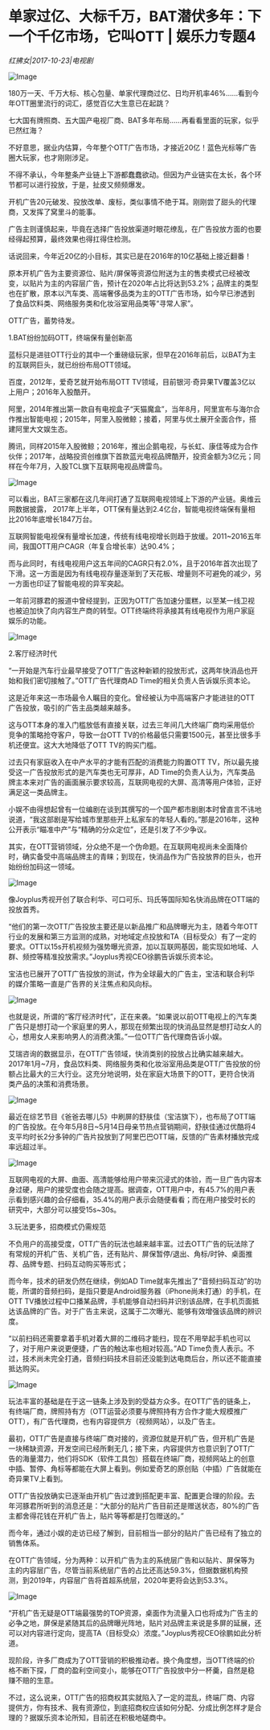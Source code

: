 # 单家过亿、大标千万，BAT潜伏多年：下一个千亿市场，它叫OTT | 娱乐力专题4

*红拂女|2017-10-23|电视剧*

![Image](http://p3.pstatp.com/large/40360001c277fca7e117)

180万一天、千万大标、核心包量、单家代理商过亿、日均开机率46%……看到今年OTT圈里流行的词汇，感觉百亿大生意已在起跳？

七大国有牌照商、五大国产电视厂商、BAT多年布局……再看看里面的玩家，似乎已然红海？

不好意思，据业内估算，今年整个OTT广告市场，才接近20亿！蓝色光标等广告圈大玩家，也才刚刚涉足。

不得不承认，今年整条产业链上下游都蠢蠢欲动。但因为产业链实在太长，各个环节都可以进行投放，于是，扯皮又频频爆发。

开机广告20元破发、投放改单、废标，类似事情不绝于耳。刚刚尝了甜头的代理商，又发挥了窝里斗的能事。

广告主则谨慎起来，毕竟在选择广告投放渠道时眼花缭乱，在广告投放方面的也要经得起预算，最终效果也得扛得住检测。

话说回来，今年近20亿的小目标，其实已是在2016年的10亿基础上接近翻番！

原本开机广告为主要资源位、贴片/屏保等资源位附送为主的售卖模式已经被改变，以贴片为主的内容层广告，预计在2020年占比将达到53.2%；品牌主的类型也在扩散，原本以汽车类、高端奢侈品类为主的OTT广告市场，如今早已渗透到了食品饮料类、网络服务类和化妆浴室用品类等“寻常人家”。

OTT广告，蓄势待发。

1.BAT纷纷加码OTT，终端保有量创新高

蓝标只是进驻OTT行业的其中一个重磅级玩家，但早在2016年前后，以BAT为主的互联网巨头，就已纷纷布局OTT领域。

百度，2012年，爱奇艺就开始布局OTT TV领域，目前银河·奇异果TV覆盖3亿以上用户；2016年入股酷开。

阿里，2014年推出第一款自有电视盒子“天猫魔盒”，当年8月，阿里宣布与海尔合作推出智能电视；2015年，阿里入股微鲸；接着，阿里与优土展开全面合作，搭建阿里大文娱生态。

腾讯，同样2015年入股微鲸；2016年，推出企鹅电视，与长虹、康佳等成为合作伙伴；2017年，战略投资创维旗下首款蓝光电视品牌酷开，投资金额为3亿元；同样在今年7月，入股TCL旗下互联网电视品牌雷鸟。

![Image](http://p1.pstatp.com/large/403700049a63dba7119a)

可以看出，BAT三家都在这几年间打通了互联网电视领域上下游的产业链。奥维云网数据披露， 2017年上半年，OTT保有量达到2.4亿台，智能电视终端保有量相比2016年底增长1847万台。

互联网智能电视保有量增长加速，传统有线电视增长则趋于放缓。2011~2016五年间，我国OTT用户CAGR（年复合增长率）达90.4%；

而与此同时，有线电视用户这五年间的CAGR只有2.0%，且于2016年首次出现了下滑。这一方面是因为有线电视存量逐渐到了天花板、增量则不可避免的减少，另一方面也印证了智能电视的异军突起。

一年前河豚君的报道中曾经提到，正因为OTT广告加速分蛋糕，以至某一线卫视也被迫加快了向内容生产商的转型。OTT终端终将承接其有线电视作为用户家庭娱乐的功能。

![Image](http://p9.pstatp.com/large/403d0001766babd032e1)

2.客厅经济时代

“一开始是汽车行业最早接受了OTT广告这种新颖的投放形式，这两年快消品也开始和我们密切接触了。”OTT广告代理商AD Time的相关负责人告诉娱乐资本论。

这是近年来这一市场最令人瞩目的变化。曾经被认为中高端客户才能进驻的OTT广告投放，吸引的广告主品类越来越多。

这与OTT本身的准入门槛放低有直接关联，过去三年间几大终端厂商均采用低价竞争的策略抢夺客户，导致一台OTT TV的价格最低只需要1500元，甚至比很多手机还便宜。这大大地降低了OTT TV的购买门槛。

过去只有家庭收入在中产水平的才能有匹配的消费能力购置OTT TV，所以最先接受这一广告投放形式的是汽车类也无可厚非，AD Time的负责人认为，汽车类品牌主本来对广告的画面展示要求较高，互联网电视的大屏、高清等用户体验，正好满足这一类品牌主。

小娱不由得想起曾有一位编剧在谈到其撰写的一个国产都市剧剧本时曾直言不讳地说道，“我这部剧是写给城市里那些开上私家车的年轻人看的。”那是2016年，这种公开表示“瞄准中产”与“精确的分众定位”，还是引发了不少争议。

其实，在OTT营销领域，分众绝不是一个伪命题。在互联网电视尚未全面降价时，确实备受中高端品牌主的青睐；到现在，快消品作为广告投放界的巨头，也开始纷纷加码这一领域。

![Image](http://p1.pstatp.com/large/40360001b5c0447af38f)

像Joyplus秀视开创了联合利华、可口可乐、玛氏等国际知名快消品牌在OTT端的投放首秀。

“他们的第一次OTT广告投放主要还是以新品推广和品牌曝光为主，随着今年OTT行业的发展和第三方监测的成熟，对地域定点投放和TA（目标受众）有了一定的要求。OTT以15s开机视频为强势曝光资源，加以互联网基因，能实现如地域、人群、频控等精准投放需求。”Joyplus秀视CEO徐鹏告诉娱乐资本论。

宝洁也已展开了OTT广告投放的测试，作为全球最大的广告主，宝洁和联合利华的媒介策略一直是广告界的关注焦点和风向标。

![Image](http://p9.pstatp.com/large/403b0001924cd9f92391)

也就是说，所谓的“客厅经济时代”，正在来袭。“如果说以前OTT电视上的汽车类广告只是想打动一个家庭里的男人，那现在频繁出现的快消品显然是想打动女人的心，想用女人来影响男人的消费决策。”一位OTT广告代理商告诉小娱。

艾瑞咨询的数据显示，在OTT广告领域，快消类别的投放占比确实越来越大。2017年1月~7月，食品饮料类、网络服务类和化妆浴室用品类是OTT广告投放的份额占比最大的三大行业。这充分地说明，处在家庭大场景下的OTT，更符合快消类产品的决策和消费场景。

![Image](http://p1.pstatp.com/large/403800040bb9d8ea5517)

最近在综艺节目《爸爸去哪儿5》中刷屏的舒肤佳（宝洁旗下），也布局了OTT端的广告投放。在今年5月8日~5月14日母亲节热点营销期间，舒肤佳通过优酷将4支平均时长2分多钟的广告片投放到了阿里巴巴OTT端，反馈的广告素材播放完成率远超过半。

![Image](http://p1.pstatp.com/large/403800040bb861c6281b)

互联网电视的大屏、曲面、高清能够给用户带来沉浸式的体验，而一旦广告内容本身过硬，用户的接受度也会随之提高。据调查，OTT用户中，有45.7%的用户表示看到感兴趣的会仔细看，35.4%的用户表示会随便看看；而在用户接受时长的研究中，大部分可以接受15s~30s。

3.玩法更多，招商模式仍需规范

不负用户的高接受度，OTT广告的玩法也越来越丰富。过去OTT广告的玩法除了有常规的开机广告、关机广告，还有贴片、屏保暂停/退出、角标/时钟、桌面推荐、品牌专题、扫码互动购买等形式；

而今年，技术的研发仍然在继续，例如AD Time就率先推出了“音频扫码互动”的功能，所谓的音频扫码，是指只要是Android服务器（iPhone尚未打通）的手机，在OTT TV播放过程中口播某品牌，手机能够自动扫码并识别该品牌，在手机页面抵达该品牌的广告。对于广告主来说，这属于二次曝光、能够有效增强该品牌的辨识度。

“以前扫码还需要拿着手机对着大屏的二维码才能扫，现在不用举起手机也可以了，对于用户来说更便捷，广告的触达率也相对较高。”AD Time负责人表示。不过，技术尚未完全打通，音频扫码技术目前还没能到达电商后台，所以还不能直接抵达购买。

![Image](http://p9.pstatp.com/large/4037000496f3fad405f3)

玩法丰富的基础是在于这一链条上涉及到的受益方众多。在OTT广告的链条上，有终端厂商，牌照持有方（OTT运营必须要与牌照持有方合作才能大规模推广OTT），有广告代理商，也有内容提供方（视频网站），以及广告主。

最初，OTT广告是直接与终端厂商对接的，资源位就是开机广告，但开机广告是一块稀缺资源，开发空间已经所剩无几；接下来，内容提供方也意识到了OTT广告的海量潜力，他们将SDK（软件工具包）搭载在终端厂商，视频网站上的创意中插、暂停、角标等都能在大屏上看到。例如爱奇艺的原创贴（中插）广告就能在奇异果TV上看到。

OTT广告投放确实已逐渐由开机广告过渡到搭配更丰富、配置更合理的阶段。去年河豚君所听到的消息还是：“大部分的贴片广告目前还是赠送状态，80%的广告主都舍得花钱在开机广告上，贴片等等都是打包赠送的。”

而今年，通过小娱的走访已经了解到，目前相当一部分的贴片广告已经有了独立的销售体系。

在OTT广告领域，分为两种：以开机广告为主的系统层广告和以贴片、屏保等为主的内容层广告，尽管当前系统层广告的占比还高达59.3%，但据数据机构预测，到2019年，内容层广告将首超系统层，2020年更将会达到53.3%。

![Image](http://p3.pstatp.com/large/40360001b5c21750a847)

“开机广告无疑是OTT端最强势的TOP资源，桌面作为流量入口也将成为广告主的必争之地，屏保是紧随其后的品牌曝光阵地，贴片对品牌主来说是多屏的延展，还可以对内容进行定向，提高TA（目标受众）浓度。”Joyplus秀视CEO徐鹏如此分析道。

现阶段，许多厂商成为了OTT营销的积极推动者。换个角度想，当OTT终端的价格不断下探，厂商的盈利空间变小，能够在OTT广告投放中分一杯羹，自然是稳赚不赔的生意。

不过，这么说来，OTT广告的招商权其实就陷入了一定的混乱，终端厂商、内容提供方，你有技术、我有资源位，到底招商权应该如何分配、分成比例怎样才是合理的？据娱乐资本论所知，目前还在积极地磋商中。


